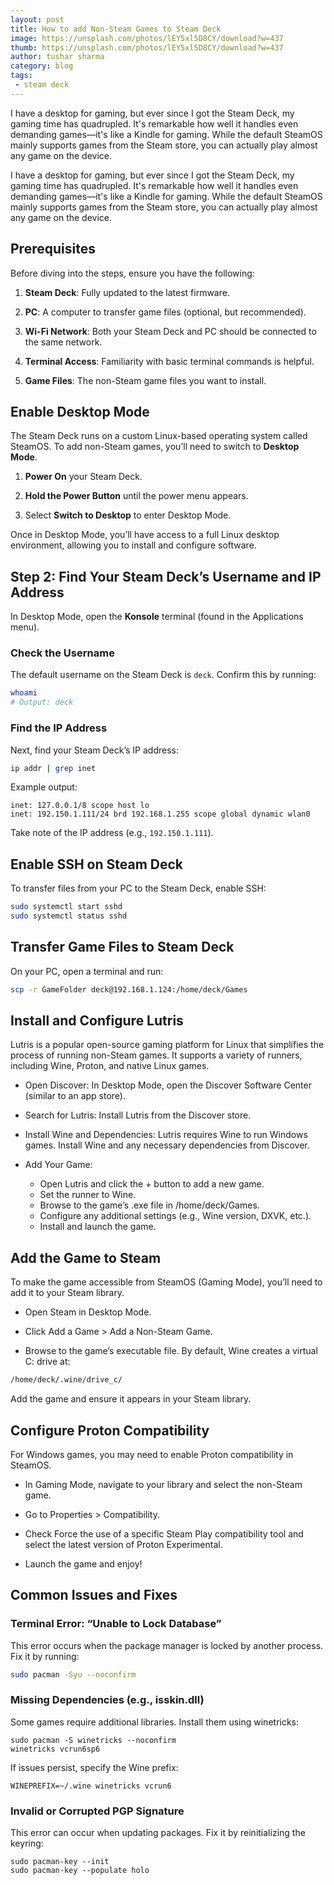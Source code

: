 ```yaml
---
layout: post
title: How to add Non-Steam Games to Steam Deck
image: https://unsplash.com/photos/lEY5xl5D8CY/download?w=437
thumb: https://unsplash.com/photos/lEY5xl5D8CY/download?w=437
author: tushar sharma
category: blog
tags:
 - steam deck
---
```


I have a desktop for gaming, but ever since I got the Steam Deck, my gaming time has quadrupled. It's remarkable how well it handles even demanding games—it's like a Kindle for gaming. While the default SteamOS mainly supports games from the Steam store, you can actually play almost any game on the device.<!-- truncate_here -->

I have a desktop for gaming, but ever since I got the Steam Deck, my gaming time has quadrupled. It's remarkable how well it handles even demanding games—it's like a Kindle for gaming. While the default SteamOS mainly supports games from the Steam store, you can actually play almost any game on the device.

## Prerequisites

Before diving into the steps, ensure you have the following:

1. **Steam Deck**: Fully updated to the latest firmware.

2. **PC**: A computer to transfer game files (optional, but recommended).

3. **Wi-Fi Network**: Both your Steam Deck and PC should be connected to the same network.

4. **Terminal Access**: Familiarity with basic terminal commands is helpful.

5. **Game Files**: The non-Steam game files you want to install.


## Enable Desktop Mode

The Steam Deck runs on a custom Linux-based operating system called SteamOS. To add non-Steam games, you’ll need to switch to **Desktop Mode**.

1. **Power On** your Steam Deck.

2. **Hold the Power Button** until the power menu appears.

3. Select **Switch to Desktop** to enter Desktop Mode.

Once in Desktop Mode, you’ll have access to a full Linux desktop environment, allowing you to install and configure software.

## Step 2: Find Your Steam Deck’s Username and IP Address

In Desktop Mode, open the **Konsole** terminal (found in the Applications menu).

### Check the Username
The default username on the Steam Deck is `deck`. Confirm this by running:

```bash
whoami
# Output: deck
```

### Find the IP Address

Next, find your Steam Deck’s IP address:

```bash
ip addr | grep inet
```

Example output:

```
inet: 127.0.0.1/8 scope host lo
inet: 192.150.1.111/24 brd 192.168.1.255 scope global dynamic wlan0
```

Take note of the IP address (e.g., `192.150.1.111`).

## Enable SSH on Steam Deck

To transfer files from your PC to the Steam Deck, enable SSH:

```bash
sudo systemctl start sshd
sudo systemctl status sshd
```

## Transfer Game Files to Steam Deck

On your PC, open a terminal and run:

```bash
scp -r GameFolder deck@192.168.1.124:/home/deck/Games
```

## Install and Configure Lutris


Lutris is a popular open-source gaming platform for Linux that simplifies the process of running non-Steam games. It supports a variety of runners, including Wine, Proton, and native Linux games.

* Open Discover: In Desktop Mode, open the Discover Software Center (similar to an app store).

* Search for Lutris: Install Lutris from the Discover store.

* Install Wine and Dependencies: Lutris requires Wine to run Windows games. Install Wine and any necessary dependencies from Discover.

* Add Your Game:
  - Open Lutris and click the + button to add a new game.
  - Set the runner to Wine.
  - Browse to the game’s .exe file in /home/deck/Games.
  - Configure any additional settings (e.g., Wine version, DXVK, etc.).
  - Install and launch the game.

## Add the Game to Steam

To make the game accessible from SteamOS (Gaming Mode), you’ll need to add it to your Steam library.

* Open Steam in Desktop Mode.

* Click Add a Game > Add a Non-Steam Game.

* Browse to the game’s executable file. By default, Wine creates a virtual C: drive at:

```bash
/home/deck/.wine/drive_c/
```

Add the game and ensure it appears in your Steam library.

##  Configure Proton Compatibility

For Windows games, you may need to enable Proton compatibility in SteamOS.

* In Gaming Mode, navigate to your library and select the non-Steam game.

* Go to Properties > Compatibility.

* Check Force the use of a specific Steam Play compatibility tool and select the latest version of Proton Experimental.

* Launch the game and enjoy!


## Common Issues and Fixes

###  Terminal Error: “Unable to Lock Database”

This error occurs when the package manager is locked by another process. Fix it by running:

```bash
sudo pacman -Syu --noconfirm
```

### Missing Dependencies (e.g., isskin.dll)

Some games require additional libraries. Install them using winetricks:

```
sudo pacman -S winetricks --noconfirm
winetricks vcrun6sp6
```

If issues persist, specify the Wine prefix:

```
WINEPREFIX=~/.wine winetricks vcrun6
```

### Invalid or Corrupted PGP Signature

This error can occur when updating packages. Fix it by reinitializing the keyring:

```
sudo pacman-key --init
sudo pacman-key --populate holo
```